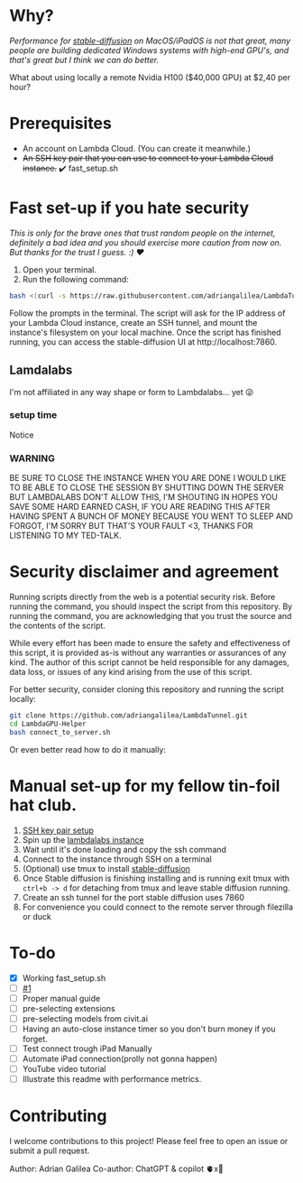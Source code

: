 # Why?
_Performance for [stable-diffusion](https://github.com/AUTOMATIC1111/stable-diffusion-webui) on MacOS/iPadOS is not that great, many people are building dedicated Windows systems with high-end GPU's, and that's great but I think we can do better._

What about using locally a remote Nvidia H100 ($40,000 GPU) at $2,40 per hour?


# Prerequisites
- An account on Lambda Cloud. (You can create it meanwhile.)
- ~~An SSH key pair that you can use to connect to your Lambda Cloud instance.~~ ✔️ fast_setup.sh

# Fast set-up if you hate security
_This is only for the brave ones that trust random people on the internet, definitely a bad idea and you should exercise more caution from now on.
But thanks for the trust I guess. :) ❤️_ 

1. Open your terminal.
2. Run the following command:
```bash
bash <(curl -s https://raw.githubusercontent.com/adriangalilea/LambdaTunnel/main/fast_setup.sh)
```
Follow the prompts in the terminal. The script will ask for the IP address of your Lambda Cloud instance, create an SSH tunnel, and mount the instance's filesystem on your local machine.
Once the script has finished running, you can access the stable-diffusion UI at http://localhost:7860.

## Lamdalabs
I'm not affiliated in any way shape or form to Lambdalabs... yet 😜

### setup time
Notice

### WARNING
BE SURE TO CLOSE THE INSTANCE WHEN YOU ARE DONE I WOULD LIKE TO BE ABLE TO CLOSE THE SESSION BY SHUTTING DOWN THE SERVER BUT LAMBDALABS DON'T ALLOW THIS, I'M SHOUTING IN HOPES YOU SAVE SOME HARD EARNED CASH, IF YOU ARE READING THIS AFTER HAVING SPENT A BUNCH OF MONEY BECAUSE YOU WENT TO SLEEP AND FORGOT, I'M SORRY BUT THAT'S YOUR FAULT <3, THANKS FOR LISTENING TO MY TED-TALK.

# Security disclaimer and agreement
Running scripts directly from the web is a potential security risk. Before running the command, you should inspect the script from this repository. By running the command, you are acknowledging that you trust the source and the contents of the script.

While every effort has been made to ensure the safety and effectiveness of this script, it is provided as-is without any warranties or assurances of any kind. The author of this script cannot be held responsible for any damages, data loss, or issues of any kind arising from the use of this script.

For better security, consider cloning this repository and running the script locally:
```bash
git clone https://github.com/adriangalilea/LambdaTunnel.git
cd LambdaGPU-Helper
bash connect_to_server.sh
```
Or even better read how to do it manually:

# Manual set-up for my fellow tin-foil hat club.

1. [SSH key pair setup](https://cloud.lambdalabs.com/ssh-keys)
2. Spin up the [lambdalabs instance](https://cloud.lambdalabs.com/instances)
3. Wait until it's done loading and copy the ssh command
4. Connect to the instance through SSH on a terminal
5. (Optional) use tmux to install [stable-diffusion](https://github.com/AUTOMATIC1111/stable-diffusion-webui)
6. Once Stable diffusion is finishing installing and is running exit tmux with `ctrl+b -> d` for detaching from tmux and leave stable diffusion running.
7. Create an ssh tunnel for the port stable diffusion uses 7860
8. For convenience you could connect to the remote server through filezilla or duck

# To-do
- [x] Working fast_setup.sh
- [ ] [#1](https://github.com/adriangalilea/LambdaTunnel/issues/1)
- [ ] Proper manual guide
- [ ] pre-selecting extensions
- [ ] pre-selecting models from civit.ai
- [ ] Having an auto-close instance timer so you don't burn money if you forget.
- [ ] Test connect trough iPad Manually
- [ ] Automate iPad connection(prolly not gonna happen)
- [ ] YouTube video tutorial
- [ ] Illustrate this readme with performance metrics.

# Contributing
I welcome contributions to this project! Please feel free to open an issue or submit a pull request.

Author: Adrian Galilea
Co-author: ChatGPT & copilot
🫀x🤖
